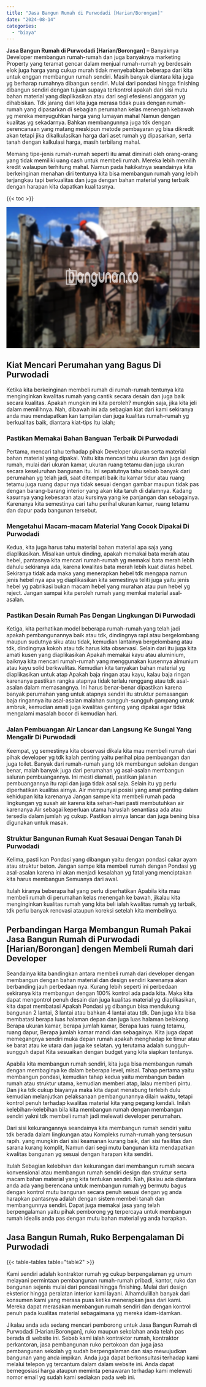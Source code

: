 ```yaml
---
title: "Jasa Bangun Rumah di Purwodadi [Harian/Borongan]"
date: "2024-08-14"
categories: 
  - "biaya"
---
```


**Jasa Bangun Rumah di Purwodadi \[Harian/Borongan\]** – Banyaknya Developer membangun rumah-rumah dan juga banyaknya marketing Property yang teramat gencar dalam menjual rumah-rumah yg berdesain elok juga harga yang cukup murah tidak menyebabkan beberapa dari kita untuk enggan membangun rumah sendiri. Masih banyak diantara kita juga yg berharap rumahnya dibangun sendiri. Mulai dari pondasi hingga finishing dibangun sendiri dengan tujuan supaya terkontrol apakah dari sisi mutu bahan material yang diaplikasikan atau dari segi efesiensi anggaran yg dihabiskan. Tdk jarang dari kita juga merasa tidak puas dengan rumah-rumah yang dipasarkan di sebagian perumahan kelas menengah kebawah yg mereka menyuguhkan harga yang lumayan mahal Namun dengan kualitas yg sekadarnya. Bahkan membangunnya juga tdk dengan perencanaan yang matang meskipun metode pembayaran yg bisa dikredit akan tetapi jika dikalkulasikan harga dari aset rumah yg dipasarkan, serta tanah dengan kalkulasi harga, masih terbilang mahal.

Memang tipe-jenis rumah-rumah seperti itu amat diminati oleh orang-orang yang tidak memiliki uang cash untuk membeli rumah. Mereka lebih memilih kredit walaupun terhitung mahal. Namun pada hakikatnya seandainya kita berkeinginan menahan diri tentunya kita bisa membangun rumah yang lebih terjangkau tapi berkualitas dan juga dengan bahan material yang terbaik dengan harapan kita dapatkan kualitasnya.

{{< toc >}}

![Jasa Bangun Rumah di Purwodadi [Harian/Borongan]](/images/borong-bangunan-42.png)

## Kiat Mencari Perumahan yang Bagus Di Purwodadi

Ketika kita berkeinginan membeli rumah di rumah-rumah tentunya kita menginginkan kwalitas rumah yang cantik secara desain dan juga baik secara kualitas. Apakah mungkin ini kita peroleh? mungkin saja, jika kita jeli dalam memilihnya. Nah, dibawah ini ada sebagian kiat dari kami sekiranya anda mau mendapatkan kan tampilan dan juga kualitas rumah-rumah yg berkualitas baik, diantara kiat-tips Itu ialah;

### Pastikan Memakai Bahan Banguan Terbaik Di Purwodadi

Pertama, mencari tahu terhadap pihak Developer ukuran serta material bahan material yang dipakai. Yaitu kita mencari tahu ukuran dan juga design rumah, mulai dari ukuran kamar, ukuran ruang tetamu dan juga ukuran secara keseluruhan bangunan itu. Ini sepatutnya tahu sebab banyak dari perumahan yg telah jadi, saat ditempati baik itu kamar tidur atau ruang tetamu juga ruang dapur nya tidak sesuai dengan gambar maupun tidak pas dengan barang-barang interior yang akan kita taruh di dalamnya. Kadang kasurnya yang kebesaran atau kursinya yang ke panjangan dan sebagainya. Karenanya kita semestinya cari tahu perihal ukuran kamar, ruang tetamu dan dapur pada bangunan tersebut.

### Mengetahui Macam-macam Material Yang Cocok Dipakai Di Purwodadi

Kedua, kita juga harus tahu material bahan material apa saja yang diaplikasikan. Misalkan untuk dinding, apakah memakai bata merah atau hebel, pantasnya kita mencari rumah-rumah yg memakai bata merah lebih dahulu sekiranya ada, karena kwalitas bata merah lebih kuat diatas hebel. Sekiranya tidak ada maka yang menerapkan hebel tdk mengapa namun jenis hebel nya apa yg diaplikasikan kita semestinya teliti juga yaitu jenis hebel yg pabrikasi bukan macam hebel yang murahan atau pun hebel yg reject. Jangan sampai kita peroleh rumah yang memkai material asal-asalan.

### Pastikan Desain Rumah Pas Dengan Lingkungan Di Purwodadi

Ketiga, kita perhatikan model beberapa rumah-rumah yang telah jadi apakah pembangunannya baik atau tdk, dindingnya rapi atau bergelombang maupun sudutnya siku atau tidak, kemudian lantainya bergelombang atau tdk, dindingnya kokoh atau tdk harus kita observasi. Selain dari itu juga kita amati kusen yang diaplikasikan Apakah memakai kayu atau aluminium, baiknya kita mencari rumah-rumah yang menggunakan kusennya almunium atau kayu solid berkwalitas. Kemudian kita tanyakan bahan material yg diaplikasikan untuk atap Apakah baja ringan atau kayu, kalau baja ringan karenanya pastikan rangka atapnya tidak terlalu renggang atau tdk asal-asalan dalam memasangnya. Ini harus benar-benar dipastikan karena banyak perumahan yang untuk atapnya sendiri itu struktur pemasangan baja ringannya itu asal-asalan malahan sungguh-sungguh gampang untuk ambruk, kemudian amati juga kwalitas genteng yang dipakai agar tidak mengalami masalah bocor di kemudian hari.

### Jalan Pembuangan Air Lancar dan Langsung Ke Sungai Yang Mengalir Di Purwodadi

Keempat, yg semestinya kita observasi dikala kita mau membeli rumah dari pihak developer yg tdk kalah penting yaitu perihal pipa pembuangan dan juga toilet. Banyak dari rumah-rumah yang tdk membangun selokan dengan benar, malah banyak juga dari perumahan yg asal-asalan membangun saluran pembuangannya. Ini mesti diamati, pastikan jalanan pembuangannya itu rapi dan juga tidak asal saja. Selain itu yg perlu diperhatikan kualitas airnya. Air mempunyai posisi yang amat penting dalam kehidupan kita karenanya Jangan sampe kita membeli rumah pada lingkungan yg susah air karena kita sehari-hari pasti membutuhkan air karenanya Air sebagai keperluan utama haruslah senantiasa ada atau tersedia dalam jumlah yg cukup. Pastikan airnya lancar dan juga bening bisa digunakan untuk masak.

### Struktur Bangunan Rumah Kuat Sesauai Dengan Tanah Di Purwodadi

Kelima, pasti kan Pondasi yang dibangun yaitu dengan pondasi cakar ayam atau struktur beton. Jangan sampe kita membeli rumah dengan Pondasi yg asal-asalan karena ini akan menjadi kesalahan yg fatal yang menciptakan kita harus membangun Semuanya dari awal.

Itulah kiranya beberapa hal yang perlu diperhatikan Apabila kita mau membeli rumah di perumahan kelas menengah ke bawah, jikalau kita menginginkan kualitas rumah yang kita beli ialah kwalitas rumah yg terbaik, tdk perlu banyak renovasi ataupun koreksi setelah kita membelinya.

## Perbandingan Harga Membangun Rumah Pakai Jasa Bangun Rumah di Purwodadi \[Harian/Borongan\] dengen Membeli Rumah dari Developer

Seandainya kita bandingkan antara membeli rumah dari developer dengan membangun dengan bahan material dan design sendiri karenanya akan berbanding jauh perbedaan nya. Kurang lebih seperti ini perbedaan sekiranya kita membangun dengan 100% kontrol ada pada kita. Maka kita dapat mengontrol penuh desain dan juga kualitas material yg diaplikasikan, kita dapat membatasi Apakah Pondasi yg dibangun bisa mendukung bangunan 2 lantai, 3 lantai atau bahkan 4 lantai atau tdk. Dan juga kita bisa membatasi berapa luas halaman depan dan juga luas halaman belakang. Berapa ukuran kamar, berapa jumlah kamar, Berapa luas ruang tetamu, ruang dapur, Berapa jumlah kamar mandi dan sebagainya. Kita juga dapat memegangnya sendiri muka depan rumah apakah menghadap ke timur atau ke barat atau ke utara dan juga ke selatan. yg terutama adalah sungguh-sungguh dapat Kita sesuaikan dengan budget yang kita siapkan tentunya.

Apabila kita membangun rumah sendiri, kita juga bisa membangun rumah dengan membaginya ke dalam beberapa level, misal. Tahap pertama yaitu membangun pondasi, kemudian tahap kedua yaitu membangun badan rumah atau struktur utama, kemudian memberi atap, lalau memberi pintu. Dan jika tdk cukup biayanya maka kita dapat menabung terlebih dulu kemudian melanjutkan pelaksanaan pembangunannya dilain waktu, tetapi kontrol penuh terhadap kwalitas material kita yang pegang kendali. Inilah kelebihan-kelebihan bila kita membangun rumah dengan membangun sendiri yakni tdk membeli rumah jadi melewati developer perumahan.

Dari sisi kekurangannya seandainya kita membangun rumah sendiri yaitu tdk berada dalam lingkungan atau Kompleks rumah-rumah yang tersusun rapih. yang mungkin dari sisi keamanan kurang baik, dari sisi fasilitas dan sarana kurang komplit, Namun dari segi mutu bangunan kita mendapatkan kwalitas bangunan yg sesuai dengan harapan kita sendiri.

Itulah Sebagian kelebihan dan kekurangan dari membangun rumah secara konvensional atau membangun rumah sendiri design dan struktur serta macam bahan material yang kita tentukan sendiri. Nah, jikalau ada diantara anda ada yang berencana untuk membangun rumah yg bermutu bagus dengan kontrol mutu bangunan secara penuh sesuai dengan yg anda harapkan pantasnya adalah dengan sistem membeli tanah dan membangunnya sendiri. Dapat juga memakai jasa yang telah berpengalaman yaitu pihak pemborong yg terpercaya untuk membangun rumah idealis anda pas dengan mutu bahan material yg anda harapkan.

## Jasa Bangun Rumah, Ruko Berpengalaman Di Purwodadi

{{< table-tables table="table2" >}}

Kami sendiri adalah kontraktor rumah yg cukup berpengalaman yg umum melayani permintaan pembangunan rumah-rumah pribadi, kantor, ruko dan bangunan sejenis mulai dari pondasi hingga finishing. Mulai dari design eksterior hingga peralatan interior kami layani. Alhamdulillah banyak dari konsumen kami yang merasa puas ketika menerapkan jasa dari kami. Mereka dapat merasakan membangun rumah sendiri dan dengan kontrol penuh pada kualitas material sebagaimana yg mereka idam-idamkan.

Jikalau anda ada sedang mencari pemborong untuk Jasa Bangun Rumah di Purwodadi \[Harian/Borongan\], ruko maupun sekolahan anda telah pas berada di website ini. Sebab kami ialah kontraktor rumah, kontraktor perkantoran, jasa pembangunan ruko pertokoan dan juga jasa pembangunan sekolah yg sudah berpengalaman dan siap mewujudkan bangunan yang anda impikan. Anda juga dapat berkonsultasi terhadap kami melalui telepon yg tercantum dalam dalam website ini. Anda dapat bernegosiasi harga ataupun meminta penawaran terhadap kami melewati nomor email yg sudah kami sediakan pada web ini.
